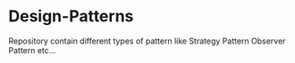 # Design-Patterns
Repository contain different types of pattern like Strategy Pattern Observer Pattern etc...
